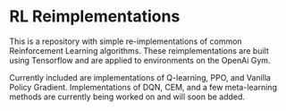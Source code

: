 # RL Reimplementations

This is a repository with simple re-implementations of common Reinforcement Learning algorithms. These reimplementations are built using Tensorflow and are applied to environments on the OpenAi Gym. 

Currently included are implementations of Q-learning, PPO, and Vanilla Policy Gradient. Implementations of DQN, CEM, and a few meta-learning methods are currently being worked on and will soon be added.
